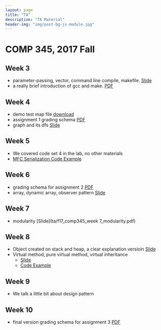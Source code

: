 ```yaml
---
layout: page
title: "TA"
description: "TA Material"
header-img: "img/post-bg-js-module.jpg"
---
```


# COMP 345, 2017 Fall

## Week 3

- parameter-passing, vector, command line compile, makefile. [Slide](ta/f17_comp345_week3.pdf)
- a really brief introduction of gcc and make. [PDF](ta/gcc_and_make.pdf) 


## Week 4

- demo test map file [download](ta/comp345f17_a1_demo_map.map)
- assignment 1 grading schema [PDF](ta/comp_345_a1_grading_schema.pdf)
- graph and its dfs [Slide](ta/f17_comp345_week4.pdf)

## Week 5

- We covered code set 4 in the lab, no other materials
- [MFC Serialization Code Example](ta/MFC_SE_example.zip)

## Week 6

- grading schema for assignment 2 [PDF](ta/comp_345_a2_grading_scheme.pdf)
- array, dynamic array, observer pattern [Slide](ta/f17_comp345_week6.pdf)

## Week 7

- modularity [Slide](ta/f17_comp345_week 7_modularity.pdf)

## Week 8

- Object created on stack and heap, a clear explanation versioin [Slide](ta/f17_comp345_week8_1.pdf)
- Virtual method, pure virtual method, virtual inheritance 
  - [Slide](ta/f17_comp345_week8_2.pdf)
  - [Code Example](ta/f17_comp345_week8_code.zip)

## Week 9

- We talk a little bit about design pattern

## Week 10

- final version grading schema for assignment 3 [PDF](ta/comp_345_a3_grading_schema.pdf)